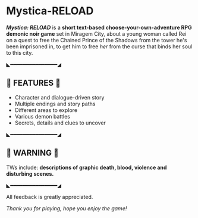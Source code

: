 # Mystica-RELOAD
***Mystica: RELOAD*** is a **short text-based choose-your-own-adventure RPG demonic noir game** set in Miragem City, about a young woman called Rei on a quest to free the Chained Prince of the Shadows from the tower he's been imprisoned in, to get him to free _her_ from the curse that binds her soul to this city.

◣━━━━━━━━━━━━━━━◢

## 🌆 FEATURES 🌆
* Character and dialogue-driven story
* Multiple endings and story paths
* Different areas to explore
* Various demon battles
* Secrets, details and clues to uncover

◣━━━━━━━━━━━━━━━◢

## 🥀 WARNING 🥀
TWs include:
**descriptions of graphic death, blood, violence and disturbing scenes.**

◣━━━━━━━━━━━━━━━◢

All feedback is greatly appreciated.

_Thank you for playing, hope you enjoy the game!_
